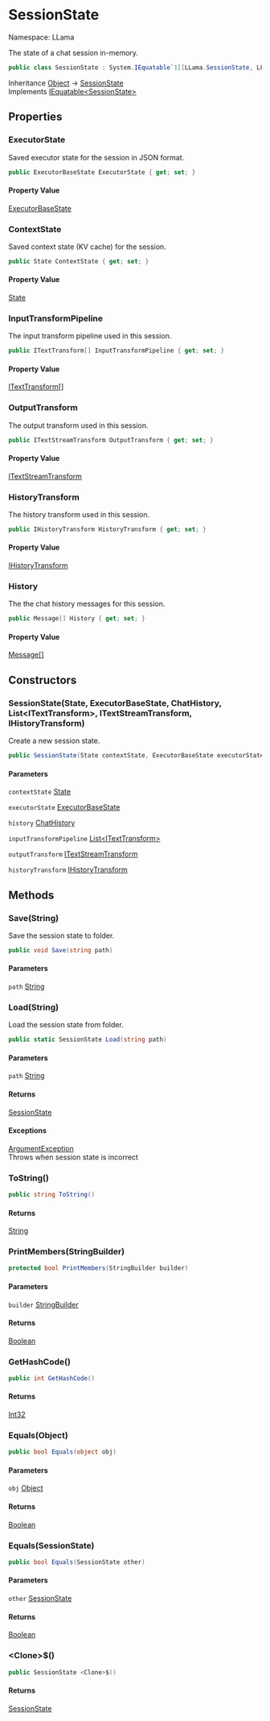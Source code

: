 # SessionState

Namespace: LLama

The state of a chat session in-memory.

```csharp
public class SessionState : System.IEquatable`1[[LLama.SessionState, LLamaSharp, Version=0.0.0.0, Culture=neutral, PublicKeyToken=null]]
```

Inheritance [Object](https://docs.microsoft.com/en-us/dotnet/api/system.object) → [SessionState](./llama.sessionstate.md)<br>
Implements [IEquatable&lt;SessionState&gt;](https://docs.microsoft.com/en-us/dotnet/api/system.iequatable-1)

## Properties

### **ExecutorState**

Saved executor state for the session in JSON format.

```csharp
public ExecutorBaseState ExecutorState { get; set; }
```

#### Property Value

[ExecutorBaseState](./llama.statefulexecutorbase.executorbasestate.md)<br>

### **ContextState**

Saved context state (KV cache) for the session.

```csharp
public State ContextState { get; set; }
```

#### Property Value

[State](./llama.llamacontext.state.md)<br>

### **InputTransformPipeline**

The input transform pipeline used in this session.

```csharp
public ITextTransform[] InputTransformPipeline { get; set; }
```

#### Property Value

[ITextTransform[]](./llama.abstractions.itexttransform.md)<br>

### **OutputTransform**

The output transform used in this session.

```csharp
public ITextStreamTransform OutputTransform { get; set; }
```

#### Property Value

[ITextStreamTransform](./llama.abstractions.itextstreamtransform.md)<br>

### **HistoryTransform**

The history transform used in this session.

```csharp
public IHistoryTransform HistoryTransform { get; set; }
```

#### Property Value

[IHistoryTransform](./llama.abstractions.ihistorytransform.md)<br>

### **History**

The the chat history messages for this session.

```csharp
public Message[] History { get; set; }
```

#### Property Value

[Message[]](./llama.common.chathistory.message.md)<br>

## Constructors

### **SessionState(State, ExecutorBaseState, ChatHistory, List&lt;ITextTransform&gt;, ITextStreamTransform, IHistoryTransform)**

Create a new session state.

```csharp
public SessionState(State contextState, ExecutorBaseState executorState, ChatHistory history, List<ITextTransform> inputTransformPipeline, ITextStreamTransform outputTransform, IHistoryTransform historyTransform)
```

#### Parameters

`contextState` [State](./llama.llamacontext.state.md)<br>

`executorState` [ExecutorBaseState](./llama.statefulexecutorbase.executorbasestate.md)<br>

`history` [ChatHistory](./llama.common.chathistory.md)<br>

`inputTransformPipeline` [List&lt;ITextTransform&gt;](https://docs.microsoft.com/en-us/dotnet/api/system.collections.generic.list-1)<br>

`outputTransform` [ITextStreamTransform](./llama.abstractions.itextstreamtransform.md)<br>

`historyTransform` [IHistoryTransform](./llama.abstractions.ihistorytransform.md)<br>

## Methods

### **Save(String)**

Save the session state to folder.

```csharp
public void Save(string path)
```

#### Parameters

`path` [String](https://docs.microsoft.com/en-us/dotnet/api/system.string)<br>

### **Load(String)**

Load the session state from folder.

```csharp
public static SessionState Load(string path)
```

#### Parameters

`path` [String](https://docs.microsoft.com/en-us/dotnet/api/system.string)<br>

#### Returns

[SessionState](./llama.sessionstate.md)<br>

#### Exceptions

[ArgumentException](https://docs.microsoft.com/en-us/dotnet/api/system.argumentexception)<br>
Throws when session state is incorrect

### **ToString()**

```csharp
public string ToString()
```

#### Returns

[String](https://docs.microsoft.com/en-us/dotnet/api/system.string)<br>

### **PrintMembers(StringBuilder)**

```csharp
protected bool PrintMembers(StringBuilder builder)
```

#### Parameters

`builder` [StringBuilder](https://docs.microsoft.com/en-us/dotnet/api/system.text.stringbuilder)<br>

#### Returns

[Boolean](https://docs.microsoft.com/en-us/dotnet/api/system.boolean)<br>

### **GetHashCode()**

```csharp
public int GetHashCode()
```

#### Returns

[Int32](https://docs.microsoft.com/en-us/dotnet/api/system.int32)<br>

### **Equals(Object)**

```csharp
public bool Equals(object obj)
```

#### Parameters

`obj` [Object](https://docs.microsoft.com/en-us/dotnet/api/system.object)<br>

#### Returns

[Boolean](https://docs.microsoft.com/en-us/dotnet/api/system.boolean)<br>

### **Equals(SessionState)**

```csharp
public bool Equals(SessionState other)
```

#### Parameters

`other` [SessionState](./llama.sessionstate.md)<br>

#### Returns

[Boolean](https://docs.microsoft.com/en-us/dotnet/api/system.boolean)<br>

### **&lt;Clone&gt;$()**

```csharp
public SessionState <Clone>$()
```

#### Returns

[SessionState](./llama.sessionstate.md)<br>
